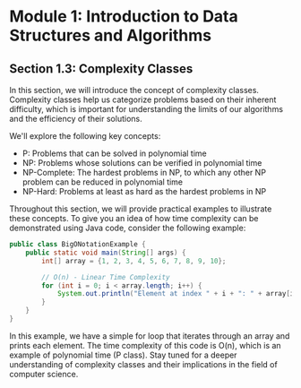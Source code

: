 # Module 1: Introduction to Data Structures and Algorithms
## Section 1.3: Complexity Classes

In this section, we will introduce the concept of complexity classes. Complexity classes help us categorize problems based on their inherent difficulty, which is important for understanding the limits of our algorithms and the efficiency of their solutions.

We'll explore the following key concepts:

- P: Problems that can be solved in polynomial time
- NP: Problems whose solutions can be verified in polynomial time
- NP-Complete: The hardest problems in NP, to which any other NP problem can be reduced in polynomial time
- NP-Hard: Problems at least as hard as the hardest problems in NP

Throughout this section, we will provide practical examples to illustrate these concepts. To give you an idea of how time complexity can be demonstrated using Java code, consider the following example:

```java
public class BigONotationExample {
    public static void main(String[] args) {
        int[] array = {1, 2, 3, 4, 5, 6, 7, 8, 9, 10};

        // O(n) - Linear Time Complexity
        for (int i = 0; i < array.length; i++) {
            System.out.println("Element at index " + i + ": " + array[i]);
        }
    }
}
```

In this example, we have a simple for loop that iterates through an array and prints each element. The time complexity of this code is O(n), which is an example of polynomial time (P class). Stay tuned for a deeper understanding of complexity classes and their implications in the field of computer science.
